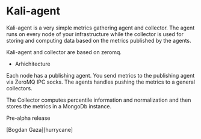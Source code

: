 # Kali-agent

Kali-agent is a very simple metrics gathering agent and collector.
The agent runs on every node of your infrastructure while the collector is used for storing and computing data based on the metrics published by the agents.

Kali-agent and collector are based on zeromq.

* Arhichitecture

Each node has a publishing agent. You send metrics to the publishing agent via ZeroMQ IPC socks.
The agents handles pushing the metrics to a general collectors.

The Collector computes percentile information and normalization and then stores the metrics in a MongoDb instance.

Pre-alpha release

[Bogdan Gaza][hurrycane]

